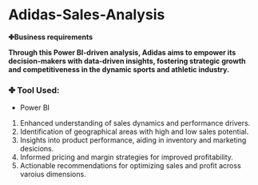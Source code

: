 # Adidas-Sales-Analysis


**✤Business requirements**

**Through this Power BI-driven analysis, Adidas aims to empower its decision-makers with data-driven insights, fostering strategic growth and competitiveness in the dynamic sports and athletic industry.**

### ✤ Tool Used:

- Power BI


1. Enhanced understanding of sales dynamics and performance drivers.
2. Identification of geographical areas with high and low sales potential.
3. Insights into product performance, aiding in inventory and marketing desicions.
4. Informed pricing and margin strategies for improved profitability.
5. Actionable recommendations for optimizing sales and profit across varoius dimensions.
